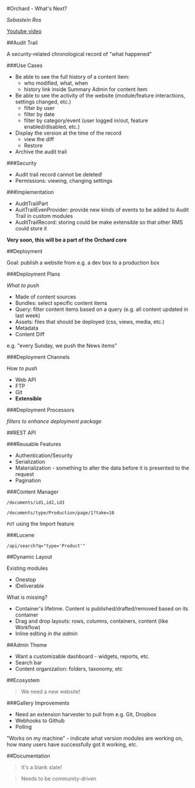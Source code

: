 #Orchard - What's Next?

*Sebastein Ros*

[Youtube video](https://www.youtube.com/watch?v=7uQedCsj7dg)

##Audit Trail

A security-related chronological record of "what happened"

###Use Cases

  - Be able to see the full history of a content item:
    - who modified, what, when
	- history link inside Summary Admin for content item
  - Be able to see the activity of the website (module/feature interactions, settings changed, etc.)
    - filter by user
	- filter by date
	- filter by category/event (user logged in/out, feature enabled/disabled, etc.)
  - Display the version at the time of the record
    - view the diff
	- Restore
  - Archive the audit trail
  
###Security

  - Audit trail record cannot be deleted!
  - Permissions: viewing, changing settings
  
###Implementation

  - AuditTrailPart
  - AuitTrailEvenProvider: provide new kinds of events to be added to Audit Trail in custom modules
  - AuditTrailRecord: storing could be make extensible so that other RMS could store it
  
**Very soon, this will be a part of the Orchard core**
  
##Deployment

Goal: publish a website from e.g. a dev box to a production box
  
###Deployment Plans

*What to push*

  - Made of content sources
  - Bundles: select specific content items
  - Query: filter content items based on a query (e.g. all content updated in last week)
  - Assets: files that should be deployed (css, views, media, etc.)
  - Metadata
  - Content Diff

e.g. "every Sunday, we push the News items"

###Deployment Channels

*How to push*

  - Web API
  - FTP
  - Git
  - **Extensible**
  
###Deployment Processors

*filters to enhance deployment package*

##REST API

###Reusable Features

  - Authentication/Security
  - Serialization
  - Materialization - something to alter the data before it is presented to the request
  - Pagination
  
###Content Manager

    /documents/id1,id2,id3
	
	/documents/type/Production/page/1?take=10
	
`PUT` using the Import feature

###Lucene

    /api/search?q="type='Product'"
	
##Dynamic Layout

Existing modules
  - Onestop
  - IDeliverable

What is missing?
  - Container's lifetime. Content is published/drafted/removed based on its container
  - Drag and drop layouts: rows, columns, containers, content (like Workflow)
  - Inline editing *in the admin*
  
##Admin Theme

  - Want a customizable dashboard - widgets, reports, etc.
  - Search bar
  - Content organization: folders, taxonomy, etc
  
##Ecosystem

  > We need a new website!
  
###Gallery Improvements  
  
  - Need an extension harvester to pull from e.g. Git, Dropbox
  - Webhooks to Github
  - Polling
  
"Works on my machine" - indicate what version modules are working on, how many users have successfully got it working, etc.

##Documentation

> It's a blank slate!

> Needs to be community-driven

